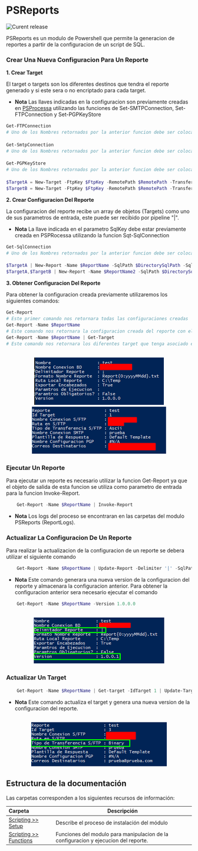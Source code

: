 # PSReports

![Curent release](https://img.shields.io/badge/Version-1.1.6789.41190-orange.svg)

PSReports es un modulo de Powershell que permite la generacion de reportes a partir de la configuracion de un script de SQL.

### Crear Una Nueva Configuracion Para Un Reporte

**1. Crear Target**

El target o targets son los diferentes destinos que tendra el reporte generado y si este sera o no encriptado para cada target.
- **Nota** 
Las llaves indicadas en la configuracion son previamente creadas en [PSProcessa](https://github.com/RD-Processa/PSProcessa/tree/master/scripting/getting-started/mailbox) utilizando las funciones de Set-SMTPConnection, Set-FTPConnection y Set-PGPKeyStore

```powershell
Get-FTPConnection
# Uno de los Nombres retornados por la anterior funcion debe ser colocado en la variable $FtpKey

Get-SmtpConnection
# Uno de los Nombres retornados por la anterior funcion debe ser colocado en la variable $Smtpkey

Get-PGPKeyStore
# Uno de los Nombres retornados por la anterior funcion debe ser colocado en la variable $PGPKey

$TargetA = New-Target -FtpKey $FtpKey -RemotePath $RemotePath -TransferMode Ascii -SmtpKey $Smtpkey -EmailTo $EmailTo
$TargetB = New-Target -FtpKey $FtpKey -RemotePath $RemotePath -TransferMode Binary -SmtpKey $Smtpkey -EmailTo $EmailTo -PGPKey $PGPKey
```

**2. Crear Configuracion Del Reporte**

La configuracion del reporte recibe un array de objetos (Targets) como uno de sus parametros de entrada, este puede ser recibido por pipeline "|".
- **Nota**
La llave indicada en el parametro SqlKey debe estar previamente creada en PSPRocessa utilizando la funcion Sqt-SqlConnection

```powershell
Get-SqlConnection 
# Uno de los Nombres retornados por la anterior funcion debe ser colocado en la variable $SqlKey

$TargetA | New-Report -Name $ReportName -SqlPath $DirectorySqlPath -SqlKey $SqlKey -OutputPath $OutputPath -Delimiter ';' -FileNameFormat 'Report{0:yyyyMMdd}.txt' -ExportHeader
$TargetA,$TargetB | New-Report -Name $ReportName2 -SqlPath $DirectorySqlPath2 -SqlKey $SqlKey2 -OutputPath $OutputPath -FileNameScript {'Report{0:yyyyMMdd}.txt' -f (Get-Date).AddDays(-2)} 
```

**3. Obtener Configuracion Del Reporte**

Para obtener la configuracion creada previamente utilizaremos los siguientes comandos:
```powershell
Get-Report 
# Este primer comando nos retornara todas las configuraciones creadas
Get-Report -Name $ReportName 
# Este comando nos retornara la configuracion creada del reporte con el nombre que se encuentre en la variable $ReportName 
Get-Report -Name $ReportName | Get-Target 
# Este comando nos retornara los diferentes target que tenga asociado el reporte con el nombre que se encuentre en la variable $ReportName 
```
<h2 align="center"><img src="img/Get-Report.png" /> <br> <img src="img/Get-Target.png" /></h2>

### Ejecutar Un Reporte

Para ejecutar un reporte es necesario utilizar la funcion Get-Report ya que el objeto de salida de esta funcion se utiliza como parametro de entrada para la funcion Invoke-Report.

```powershell
    Get-Report -Name $ReportName | Invoke-Report
```

- **Nota**
Los logs del proceso se encontraran en las carpetas del modulo PSReports (ReportLogs).

### Actualizar La Configuracion De Un Reporte 

Para realizar la actualizacion de la configuracion de un reporte se debera utilizar el siguiente comando 

```powershell
    Get-Report -Name $ReportName | Update-Report -Delimiter '|' -SqlPath $NewDirectorySqlPath
```
- **Nota**
Este comando generara una nueva version de la configuracion del reporte y almacenara la configuracion anterior. Para obtener la configuracion anterior sera necesario ejecutar el comando
```powershell
    Get-Report -Name $ReportName -Version 1.0.0.0
```
<h2 align="center"><img src="img/Update-Report.png" /></h2>

### Actualizar Un Target 

```powershell
    Get-Report -Name $ReportName | Get-target -IdTarget 1 | Update-Target -EmailTo $NewEmailTo
```
- **Nota**
Este comando actualiza el target y genera una nueva version de la configuracion del reporte.

<h2 align="center"><img src="img/Update-Target.png" /></h2>

## Estructura de la documentación

Las carpetas corresponden a los siguientes recursos de información:

| Carpeta  | Descripción  |
|:---|---|
| [Scripting >> Setup](Scripting/Setup)  | Describe el proceso de instalación del módulo |
| [Scripting >> Functions](Scripting/Functions)  | Funciones del modulo para manipulacion de la configuracion y ejecucion del reporte. |
